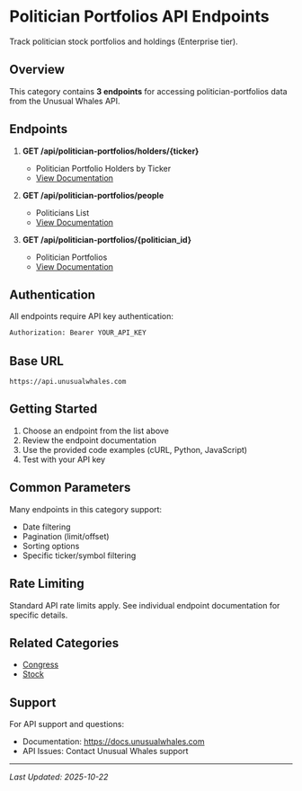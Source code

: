 # Politician Portfolios API Endpoints

Track politician stock portfolios and holdings (Enterprise tier).

## Overview

This category contains **3 endpoints** for accessing politician-portfolios data from the Unusual Whales API.

## Endpoints

1. **GET /api/politician-portfolios/holders/{ticker}**
   - Politician Portfolio Holders by Ticker
   - [View Documentation](./holders-by-ticker.md)

2. **GET /api/politician-portfolios/people**
   - Politicians List
   - [View Documentation](./people-list.md)

3. **GET /api/politician-portfolios/{politician_id}**
   - Politician Portfolios
   - [View Documentation](./people-list.md)


## Authentication

All endpoints require API key authentication:

```bash
Authorization: Bearer YOUR_API_KEY
```

## Base URL

```
https://api.unusualwhales.com
```

## Getting Started

1. Choose an endpoint from the list above
2. Review the endpoint documentation
3. Use the provided code examples (cURL, Python, JavaScript)
4. Test with your API key

## Common Parameters

Many endpoints in this category support:
- Date filtering
- Pagination (limit/offset)
- Sorting options
- Specific ticker/symbol filtering

## Rate Limiting

Standard API rate limits apply. See individual endpoint documentation for specific details.

## Related Categories

- [Congress](../congress/README.md)
- [Stock](../stock/README.md)

## Support

For API support and questions:
- Documentation: https://docs.unusualwhales.com
- API Issues: Contact Unusual Whales support

---

*Last Updated: 2025-10-22*
